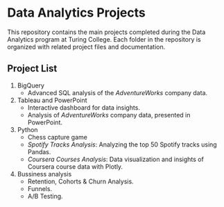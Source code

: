 # Data Analytics Projects

This repository contains the main projects completed during the Data Analytics program at Turing College. Each folder in the repository is organized with related project files and documentation.

## Project List

1. BigQuery
   - Advanced SQL analysis of the _AdventureWorks_ company data.
2. Tableau and PowerPoint
   - Interactive dashboard for data insights.
   - Analysis of _AdventureWorks_ company data, presented in PowerPoint.
3. Python
   -  Chess capture game
   -  _Spotify Tracks Analysis_: Analyzing the top 50 Spotify tracks using Pandas.
   -  _Coursera Courses Analysis_: Data visualization and insights of Coursera course data with Plotly.
4. Bussiness analysis
   -  Retention, Cohorts & Churn Analysis.
   -  Funnels.
   -  A/B Testing.
